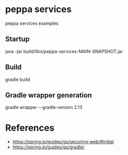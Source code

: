 # peppa services
peppa services examples

## Startup
java -jar build/libs/peppa-services-MAIN-SNAPSHOT.jar

## Build
gradle build

## Gradle wrapper generation
gradle wrapper --gradle-version 2.13

# References
* https://spring.io/guides/gs/securing-web/#initial
* https://spring.io/guides/gs/gradle/